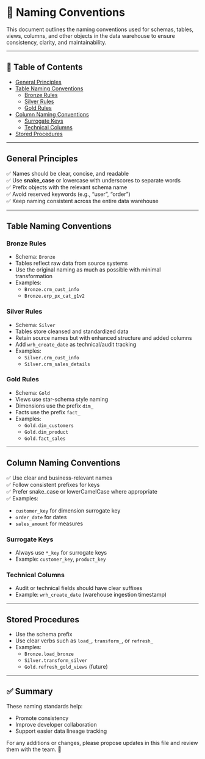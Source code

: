 # 📝 Naming Conventions

This document outlines the naming conventions used for schemas, tables, views, columns, and other objects in the data warehouse to ensure consistency, clarity, and maintainability.

---

## 📄 Table of Contents

- [General Principles](#general-principles)  
- [Table Naming Conventions](#table-naming-conventions)  
  - [Bronze Rules](#bronze-rules)  
  - [Silver Rules](#silver-rules)  
  - [Gold Rules](#gold-rules)  
- [Column Naming Conventions](#column-naming-conventions)  
  - [Surrogate Keys](#surrogate-keys)  
  - [Technical Columns](#technical-columns)  
- [Stored Procedures](#stored-procedures)

---

## General Principles

✅ Names should be clear, concise, and readable  
✅ Use **snake_case** or lowercase with underscores to separate words  
✅ Prefix objects with the relevant schema name  
✅ Avoid reserved keywords (e.g., “user”, “order”)  
✅ Keep naming consistent across the entire data warehouse  

---

## Table Naming Conventions

### Bronze Rules

- Schema: `Bronze`  
- Tables reflect raw data from source systems  
- Use the original naming as much as possible with minimal transformation  
- Examples:  
  - `Bronze.crm_cust_info`  
  - `Bronze.erp_px_cat_g1v2`  

### Silver Rules

- Schema: `Silver`  
- Tables store cleansed and standardized data  
- Retain source names but with enhanced structure and added columns  
- Add `wrh_create_date` as technical/audit tracking  
- Examples:  
  - `Silver.crm_cust_info`  
  - `Silver.crm_sales_details`  

### Gold Rules

- Schema: `Gold`  
- Views use star-schema style naming  
- Dimensions use the prefix `dim_`  
- Facts use the prefix `fact_`  
- Examples:  
  - `Gold.dim_customers`  
  - `Gold.dim_product`  
  - `Gold.fact_sales`  

---

## Column Naming Conventions

✅ Use clear and business-relevant names  
✅ Follow consistent prefixes for keys  
✅ Prefer snake_case or lowerCamelCase where appropriate  
✅ Examples:  
- `customer_key` for dimension surrogate key  
- `order_date` for dates  
- `sales_amount` for measures  

### Surrogate Keys

- Always use `*_key` for surrogate keys  
- Example: `customer_key`, `product_key`

### Technical Columns

- Audit or technical fields should have clear suffixes  
- Example: `wrh_create_date` (warehouse ingestion timestamp)

---

## Stored Procedures

- Use the schema prefix  
- Use clear verbs such as `load_`, `transform_`, or `refresh_`  
- Examples:  
  - `Bronze.load_bronze`  
  - `Silver.transform_silver`  
  - `Gold.refresh_gold_views` (future)

---

## ✅ Summary

These naming standards help:  
- Promote consistency  
- Improve developer collaboration  
- Support easier data lineage tracking  

For any additions or changes, please propose updates in this file and review them with the team. 🚀

